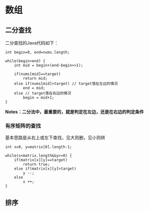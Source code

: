 # 数组
## 二分查找
二分查找的Java代码如下：

```
int begin=0, end=nums.length;

while(begin<end) {
    int mid = begin+(end-begin>>1);

    if(nums[mid]==target)
        return mid;
    else if(nums[mid]>target) // target落在左边的情况
        end = mid;
    else // target落在右边的情况
        begin = mid+1;
}
```

**Notes：二分法中，最重要的，就是判定在左边，还是在右边的判定条件**

### 有序矩阵的查找
基本思路是从右上或左下查找，见大则删，见小则转

```
int x=0, y=matrix[0].length-1;

while(x<matrix.length&&y>=0) {
    if(matrix[x][y]==target)
        return true;
    else if(matrix[x][y]>target)
        y --;
    else
        x ++;
}
```

## 排序